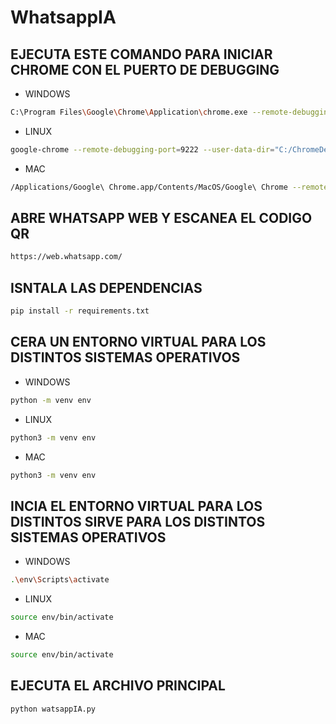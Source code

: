 # WhatsappIA

## EJECUTA ESTE COMANDO PARA INICIAR CHROME CON EL PUERTO DE DEBUGGING

- WINDOWS

```bash
C:\Program Files\Google\Chrome\Application\chrome.exe --remote-debugging-port=9222 --user-data-dir="C:/ChromeDevUser"
```

- LINUX

```bash
google-chrome --remote-debugging-port=9222 --user-data-dir="C:/ChromeDevUser"
```

- MAC

```bash
/Applications/Google\ Chrome.app/Contents/MacOS/Google\ Chrome --remote-debugging-port=9222 --user-data-dir="C:/ChromeDevUser"
```

## ABRE WHATSAPP WEB Y ESCANEA EL CODIGO QR

```bash
https://web.whatsapp.com/
```

## ISNTALA LAS DEPENDENCIAS

```bash
pip install -r requirements.txt
```

## CERA UN ENTORNO VIRTUAL PARA LOS DISTINTOS SISTEMAS OPERATIVOS

- WINDOWS

```bash
python -m venv env
```

- LINUX

```bash
python3 -m venv env
```

- MAC

```bash
python3 -m venv env
```

## INCIA EL ENTORNO VIRTUAL PARA LOS DISTINTOS SIRVE PARA LOS DISTINTOS SISTEMAS OPERATIVOS

- WINDOWS

```bash
.\env\Scripts\activate
```

- LINUX

```bash
source env/bin/activate
```

- MAC

```bash
source env/bin/activate
```

## EJECUTA EL ARCHIVO PRINCIPAL

```bash
python watsappIA.py
```
